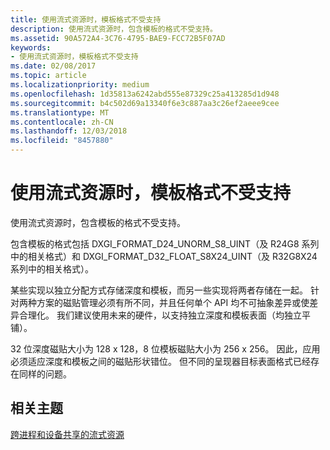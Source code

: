 ```yaml
---
title: 使用流式资源时，模板格式不受支持
description: 使用流式资源时，包含模板的格式不受支持。
ms.assetid: 90A572A4-3C76-4795-BAE9-FCC72B5F07AD
keywords:
- 使用流式资源时，模板格式不受支持
ms.date: 02/08/2017
ms.topic: article
ms.localizationpriority: medium
ms.openlocfilehash: 1d35813a6242abd555e87329c25a413285d1d948
ms.sourcegitcommit: b4c502d69a13340f6e3c887aa3c26ef2aeee9cee
ms.translationtype: MT
ms.contentlocale: zh-CN
ms.lasthandoff: 12/03/2018
ms.locfileid: "8457880"
---
```

# <a name="stencil-formats-not-supported-with-streaming-resources"></a>使用流式资源时，模板格式不受支持


使用流式资源时，包含模板的格式不受支持。

包含模板的格式包括 DXGI\_FORMAT\_D24\_UNORM\_S8\_UINT（及 R24G8 系列中的相关格式）和 DXGI\_FORMAT\_D32\_FLOAT\_S8X24\_UINT（及 R32G8X24 系列中的相关格式）。

某些实现以独立分配方式存储深度和模板，而另一些实现将两者存储在一起。 针对两种方案的磁贴管理必须有所不同，并且任何单个 API 均不可抽象差异或使差异合理化。 我们建议使用未来的硬件，以支持独立深度和模板表面（均独立平铺）。

32 位深度磁贴大小为 128 x 128，8 位模板磁贴大小为 256 x 256。 因此，应用必须适应深度和模板之间的磁贴形状错位。 但不同的呈现器目标表面格式已经存在同样的问题。

## <a name="span-idrelated-topicsspanrelated-topics"></a><span id="related-topics"></span>相关主题


[跨进程和设备共享的流式资源](streaming-resource-cross-process-and-device-sharing.md)

 

 




